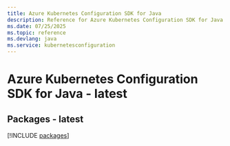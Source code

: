 ```yaml
---
title: Azure Kubernetes Configuration SDK for Java
description: Reference for Azure Kubernetes Configuration SDK for Java
ms.date: 07/25/2025
ms.topic: reference
ms.devlang: java
ms.service: kubernetesconfiguration
---
```

# Azure Kubernetes Configuration SDK for Java - latest
## Packages - latest
[!INCLUDE [packages](kubernetes-configuration-index.md)]